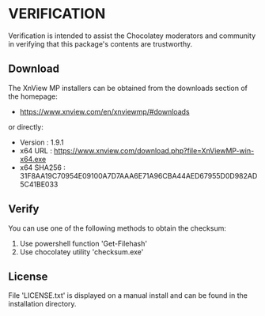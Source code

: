 # VERIFICATION
Verification is intended to assist the Chocolatey moderators and community in verifying that this package's contents are trustworthy.

## Download
The XnView MP installers can be obtained from the downloads section of 
the homepage:
- https://www.xnview.com/en/xnviewmp/#downloads

or directly:
- Version    : 1.9.1
- x64 URL    : https://www.xnview.com/download.php?file=XnViewMP-win-x64.exe
- x64 SHA256 : 31F8AA19C70954E09100A7D7AAA6E71A96CBA44AED67955D0D982AD5C41BE033


## Verify
You can use one of the following methods to obtain the checksum:
1. Use powershell function 'Get-Filehash'
2. Use chocolatey utility 'checksum.exe'


## License
File 'LICENSE.txt' is displayed on a manual install and can be found in
the installation directory.
